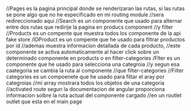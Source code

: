  //Pages es la pagina principal donde se renderizaran las rutas, si las rutas se pone algo que no he especificado en mi routing module
  //sera redireccionado aqui
  //Search es un componente que usado para alternar entre dos rutas que redirije la pagina en producs component 
  //y filter 
//Products es un compente que muestra todos los componente de la api fake store
/IDProduct es un compente que he usado para filtrar productos por  id
  //ademas muestra informacion detallada de cada producto,
  //este componente se activa automaticamente al hacer click sobre un determinado componente en products o en filter-categories
  /Flter  es un componente que he usado  para selecciona una categroia
  //y segun esa caategoria se cambia la ruta al componente 
  //que filter-categories
//Filter categories es un compoenete que he usado para filtar el aray por categroias
    //mi array mostrara todos los objetos de una categoria
    //activated route segun la documentacion de angular proporciona informacion solbre la ruta actual del componente cargado
    //en un routlet outlet que esta en el main page

